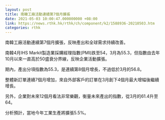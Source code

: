 ```yaml
---
layout: post
title: 南韓工廠活動連續第7個月擴張
date: 2021-05-03 10:00:47.000000000 +08:00
link: https://news.rthk.hk/rthk/ch/component/k2/1588936-20210503.htm
categories: rthk
---
```


南韓工廠活動連續第7個月擴張，反映產出和全球需求持續改善。

南韓4月IHS Markit製造業採購經理指數(PMI)跌至54，3月為55.3，但指數由去年10月以來一直高於50盛衰分界線，反映企業活動擴張。

期內，產出分項指數為55.3，是連續第8個月增長，不過低於3月的56.8。

整體新訂單連續7個月增加，來自外部客戶的訂單在3月創下4個月最大增幅後繼續增長。

另外，企業對未來12個月看法非常樂觀，衡量未來產出的指數，從3月的61.4升至64。

分析預計，當地今年工業生產將擴張5.5%。
